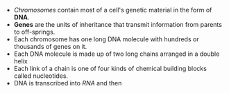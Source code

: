- *Chromosomes* contain most of a cell's genetic material in the form of **DNA**.
- **Genes** are the units of inheritance that transmit information from parents to off-springs.
- Each chromosome has one long DNA molecule with hundreds or thousands of genes on it.
- Each DNA molecule is made up of two long chains arranged in a double helix
- Each link of a chain is one of four kinds of chemical building blocks called nucleotides.
- DNA is transcribed into *RNA* and then 